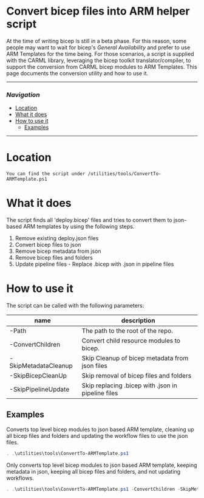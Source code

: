 # Convert bicep files into ARM helper script

At the time of writing bicep is still in a beta phase. For this reason, some people may want to wait for bicep's _General Availability_ and prefer to use ARM Templates for the time being.
For those scenarios, a script is supplied with the CARML library, leveraging the bicep toolkit translator/compiler, to support the conversion from CARML bicep modules to ARM Templates.
This page documents the conversion utility and how to use it.

---

### _Navigation_

- [Location](#location)
- [What it does](#what-it-does)
- [How to use it](#how-to-use-it)
  - [Examples](#examples)

---
# Location

`You can find the script under /utilities/tools/ConvertTo-ARMTemplate.ps1`

# What it does

The script finds all 'deploy.bicep' files and tries to convert them to json-based ARM templates
by using the following steps.
1. Remove existing deploy.json files
1. Convert bicep files to json
1. Remove bicep metadata from json
1. Remove bicep files and folders
1. Update pipeline files - Replace .bicep with .json in pipeline files
# How to use it

The script can be called with the following parameters:

| name | description |
|-|-|
| -Path | The path to the root of the repo. |
| -ConvertChildren | Convert child resource modules to bicep. |
| -SkipMetadataCleanup | Skip Cleanup of bicep metadata from json files |
| -SkipBicepCleanUp | Skip removal of bicep files and folders |
| -SkipPipelineUpdate | Skip replacing .bicep with .json in pipeline files |

## Examples

Converts top level bicep modules to json based ARM template, cleaning up all bicep files and folders and updating the workflow files to use the json files.
```powershell
. .\utilities\tools\ConvertTo-ARMTemplate.ps1
```

Only converts top level bicep modules to json based ARM template, keeping metadata in json, keeping all bicep files and folders, and not updating workflows.
```powershell
. .\utilities\tools\ConvertTo-ARMTemplate.ps1 -ConvertChildren -SkipMetadataCleanup -SkipBicepCleanUp -SkipWorkflowUpdate
```
